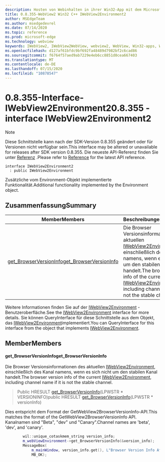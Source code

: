 ```yaml
---
description: Hosten von Webinhalten in ihrer Win32-App mit dem Microsoft Edge WebView2-Steuerelement
title: 0.8.355-WebView2 Win32 C++ IWebView2Environment2
author: MSEdgeTeam
ms.author: msedgedevrel
ms.date: 07/14/2020
ms.topic: reference
ms.prod: microsoft-edge
ms.technology: webview
keywords: IWebView2, IWebView2WebView, webview2, WebView, Win32-apps, Win32, Edge
ms.openlocfilehash: d127af61bfdc9bf692fa48489d7982bf2c6cad86
ms.sourcegitcommit: f6764f57aed9ab7229e4eb6cc8851d0cea667403
ms.translationtype: MT
ms.contentlocale: de-DE
ms.lasthandoff: 07/15/2020
ms.locfileid: "10878547"
---
```

# <span data-ttu-id="975aa-104">0.8.355-Interface-IWebView2Environment2</span><span class="sxs-lookup"><span data-stu-id="975aa-104">0.8.355 - interface IWebView2Environment2</span></span> 

> [!NOTE]
> <span data-ttu-id="975aa-105">Diese Schnittstelle kann nach der SDK-Version 0.8.355 geändert oder für Versionen nicht verfügbar sein.</span><span class="sxs-lookup"><span data-stu-id="975aa-105">This interface may be altered or unavailable for releases after SDK version 0.8.355.</span></span> <span data-ttu-id="975aa-106">Die neueste API-Referenz finden Sie unter [Referenz](../../../webview2-api-reference.md) .</span><span class="sxs-lookup"><span data-stu-id="975aa-106">Please refer to [Reference](../../../webview2-api-reference.md) for the latest API reference.</span></span>

```
interface IWebView2Environment2
  : public IWebView2Environment
```

<span data-ttu-id="975aa-107">Zusätzliche vom Environment-Objekt implementierte Funktionalität.</span><span class="sxs-lookup"><span data-stu-id="975aa-107">Additional functionality implemented by the Environment object.</span></span>

## <span data-ttu-id="975aa-108">Zusammenfassung</span><span class="sxs-lookup"><span data-stu-id="975aa-108">Summary</span></span>

 <span data-ttu-id="975aa-109">Member</span><span class="sxs-lookup"><span data-stu-id="975aa-109">Members</span></span>                        | <span data-ttu-id="975aa-110">Beschreibungen</span><span class="sxs-lookup"><span data-stu-id="975aa-110">Descriptions</span></span>
--------------------------------|---------------------------------------------
[<span data-ttu-id="975aa-111">get_BrowserVersionInfo</span><span class="sxs-lookup"><span data-stu-id="975aa-111">get_BrowserVersionInfo</span></span>](#get_browserversioninfo) | <span data-ttu-id="975aa-112">Die Browser Versionsinformationen des aktuellen [IWebView2Environment](IWebView2Environment.md), einschließlich des Kanal namens, wenn es sich nicht um den stabilen Kanal handelt.</span><span class="sxs-lookup"><span data-stu-id="975aa-112">The browser version info of the current [IWebView2Environment](IWebView2Environment.md), including channel name if it is not the stable channel.</span></span>

<span data-ttu-id="975aa-113">Weitere Informationen finden Sie auf der [IWebView2Environment](IWebView2Environment.md) -Benutzeroberfläche.</span><span class="sxs-lookup"><span data-stu-id="975aa-113">See the [IWebView2Environment](IWebView2Environment.md) interface for more details.</span></span> <span data-ttu-id="975aa-114">Sie können QueryInterface für diese Schnittstelle aus dem Objekt, das [IWebView2Environment](IWebView2Environment.md)implementiert.</span><span class="sxs-lookup"><span data-stu-id="975aa-114">You can QueryInterface for this interface from the object that implements [IWebView2Environment](IWebView2Environment.md).</span></span>

## <span data-ttu-id="975aa-115">Member</span><span class="sxs-lookup"><span data-stu-id="975aa-115">Members</span></span>

#### <span data-ttu-id="975aa-116">get_BrowserVersionInfo</span><span class="sxs-lookup"><span data-stu-id="975aa-116">get_BrowserVersionInfo</span></span> 

<span data-ttu-id="975aa-117">Die Browser Versionsinformationen des aktuellen [IWebView2Environment](IWebView2Environment.md), einschließlich des Kanal namens, wenn es sich nicht um den stabilen Kanal handelt.</span><span class="sxs-lookup"><span data-stu-id="975aa-117">The browser version info of the current [IWebView2Environment](IWebView2Environment.md), including channel name if it is not the stable channel.</span></span>

> <span data-ttu-id="975aa-118">Public HRESULT [get_BrowserVersionInfo](#get_browserversioninfo)(LPWSTR \* VERSIONINFO)</span><span class="sxs-lookup"><span data-stu-id="975aa-118">public HRESULT [get_BrowserVersionInfo](#get_browserversioninfo)(LPWSTR \* versionInfo)</span></span>

<span data-ttu-id="975aa-119">Dies entspricht dem Format der GetWebView2BrowserVersionInfo-API.</span><span class="sxs-lookup"><span data-stu-id="975aa-119">This matches the format of the GetWebView2BrowserVersionInfo API.</span></span> <span data-ttu-id="975aa-120">Kanalnamen sind "Beta", "dev" und "Canary".</span><span class="sxs-lookup"><span data-stu-id="975aa-120">Channel names are 'beta', 'dev', and 'canary'.</span></span>

```cpp
        wil::unique_cotaskmem_string version_info;
        m_webViewEnvironment->get_BrowserVersionInfo(&version_info);
        MessageBox(
            m_mainWindow, version_info.get(), L"Browser Version Info After WebView Creation",
            MB_OK);
```

